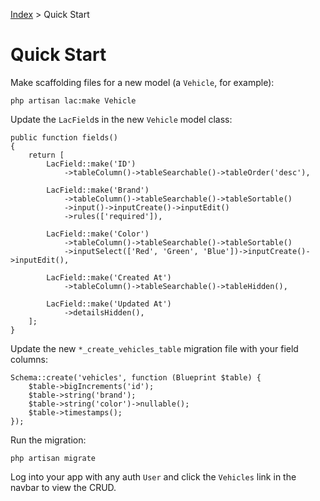 [Index](readme.md) > Quick Start

# Quick Start

Make scaffolding files for a new model (a `Vehicle`, for example):

    php artisan lac:make Vehicle
    
Update the `LacField`s in the new `Vehicle` model class:

    public function fields()
    {
        return [
            LacField::make('ID')
                ->tableColumn()->tableSearchable()->tableOrder('desc'),
        
            LacField::make('Brand')
                ->tableColumn()->tableSearchable()->tableSortable()
                ->input()->inputCreate()->inputEdit()
                ->rules(['required']),
        
            LacField::make('Color')
                ->tableColumn()->tableSearchable()->tableSortable()
                ->inputSelect(['Red', 'Green', 'Blue'])->inputCreate()->inputEdit(),
        
            LacField::make('Created At')
                ->tableColumn()->tableSearchable()->tableHidden(),
        
            LacField::make('Updated At')
                ->detailsHidden(),
        ];
    }

Update the new `*_create_vehicles_table` migration file with your field columns:

    Schema::create('vehicles', function (Blueprint $table) {
        $table->bigIncrements('id');
        $table->string('brand');
        $table->string('color')->nullable();
        $table->timestamps();
    });
    
Run the migration:

    php artisan migrate
    
Log into your app with any auth `User` and click the `Vehicles` link in the navbar to view the CRUD.
